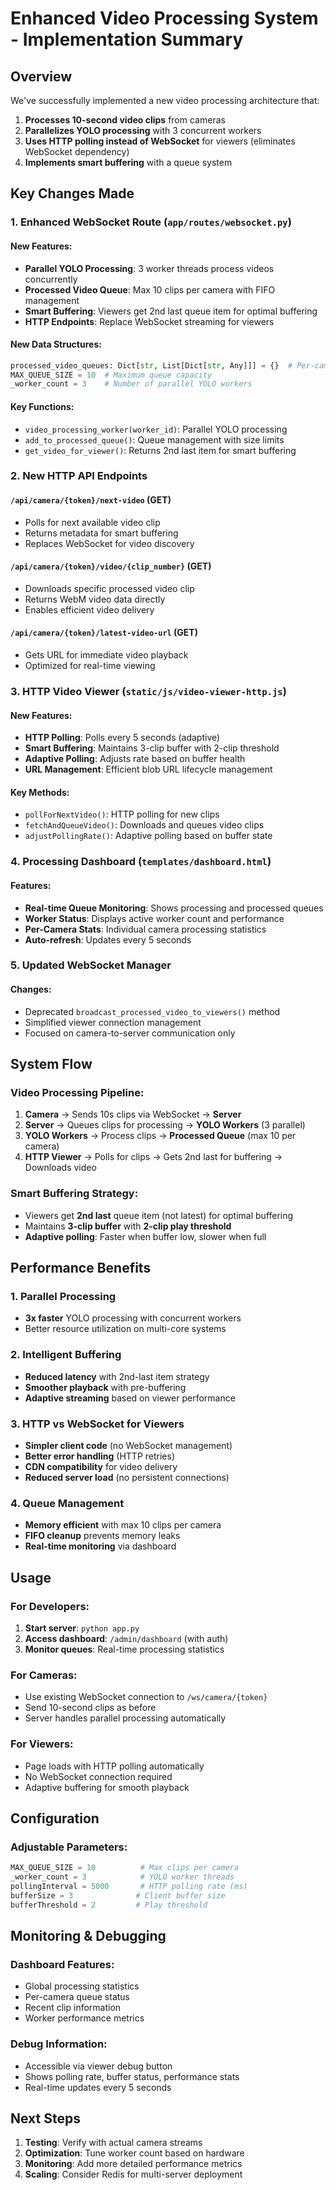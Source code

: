 
# Enhanced Video Processing System - Implementation Summary

## Overview
We've successfully implemented a new video processing architecture that:

1. **Processes 10-second video clips** from cameras
2. **Parallelizes YOLO processing** with 3 concurrent workers
3. **Uses HTTP polling instead of WebSocket** for viewers (eliminates WebSocket dependency)
4. **Implements smart buffering** with a queue system

## Key Changes Made

### 1. Enhanced WebSocket Route (`app/routes/websocket.py`)

#### New Features:
- **Parallel YOLO Processing**: 3 worker threads process videos concurrently
- **Processed Video Queue**: Max 10 clips per camera with FIFO management
- **Smart Buffering**: Viewers get 2nd last queue item for optimal buffering
- **HTTP Endpoints**: Replace WebSocket streaming for viewers

#### New Data Structures:
```python
processed_video_queues: Dict[str, List[Dict[str, Any]]] = {}  # Per-camera queues
MAX_QUEUE_SIZE = 10  # Maximum queue capacity
_worker_count = 3    # Number of parallel YOLO workers
```

#### Key Functions:
- `video_processing_worker(worker_id)`: Parallel YOLO processing
- `add_to_processed_queue()`: Queue management with size limits
- `get_video_for_viewer()`: Returns 2nd last item for smart buffering

### 2. New HTTP API Endpoints

#### `/api/camera/{token}/next-video` (GET)
- Polls for next available video clip
- Returns metadata for smart buffering
- Replaces WebSocket for video discovery

#### `/api/camera/{token}/video/{clip_number}` (GET)
- Downloads specific processed video clip
- Returns WebM video data directly
- Enables efficient video delivery

#### `/api/camera/{token}/latest-video-url` (GET)
- Gets URL for immediate video playback
- Optimized for real-time viewing

### 3. HTTP Video Viewer (`static/js/video-viewer-http.js`)

#### New Features:
- **HTTP Polling**: Polls every 5 seconds (adaptive)
- **Smart Buffering**: Maintains 3-clip buffer with 2-clip threshold
- **Adaptive Polling**: Adjusts rate based on buffer health
- **URL Management**: Efficient blob URL lifecycle management

#### Key Methods:
- `pollForNextVideo()`: HTTP polling for new clips
- `fetchAndQueueVideo()`: Downloads and queues video clips
- `adjustPollingRate()`: Adaptive polling based on buffer state

### 4. Processing Dashboard (`templates/dashboard.html`)

#### Features:
- **Real-time Queue Monitoring**: Shows processing and processed queues
- **Worker Status**: Displays active worker count and performance
- **Per-Camera Stats**: Individual camera processing statistics
- **Auto-refresh**: Updates every 5 seconds

### 5. Updated WebSocket Manager

#### Changes:
- Deprecated `broadcast_processed_video_to_viewers()` method
- Simplified viewer connection management
- Focused on camera-to-server communication only

## System Flow

### Video Processing Pipeline:
1. **Camera** → Sends 10s clips via WebSocket → **Server**
2. **Server** → Queues clips for processing → **YOLO Workers** (3 parallel)
3. **YOLO Workers** → Process clips → **Processed Queue** (max 10 per camera)
4. **HTTP Viewer** → Polls for clips → Gets 2nd last for buffering → Downloads video

### Smart Buffering Strategy:
- Viewers get **2nd last** queue item (not latest) for optimal buffering
- Maintains **3-clip buffer** with **2-clip play threshold**
- **Adaptive polling**: Faster when buffer low, slower when full

## Performance Benefits

### 1. Parallel Processing
- **3x faster** YOLO processing with concurrent workers
- Better resource utilization on multi-core systems

### 2. Intelligent Buffering
- **Reduced latency** with 2nd-last item strategy
- **Smoother playback** with pre-buffering
- **Adaptive streaming** based on viewer performance

### 3. HTTP vs WebSocket for Viewers
- **Simpler client code** (no WebSocket management)
- **Better error handling** (HTTP retries)
- **CDN compatibility** for video delivery
- **Reduced server load** (no persistent connections)

### 4. Queue Management
- **Memory efficient** with max 10 clips per camera
- **FIFO cleanup** prevents memory leaks
- **Real-time monitoring** via dashboard

## Usage

### For Developers:
1. **Start server**: `python app.py`
2. **Access dashboard**: `/admin/dashboard` (with auth)
3. **Monitor queues**: Real-time processing statistics

### For Cameras:
- Use existing WebSocket connection to `/ws/camera/{token}`
- Send 10-second clips as before
- Server handles parallel processing automatically

### For Viewers:
- Page loads with HTTP polling automatically
- No WebSocket connection required
- Adaptive buffering for smooth playback

## Configuration

### Adjustable Parameters:
```python
MAX_QUEUE_SIZE = 10          # Max clips per camera
_worker_count = 3            # YOLO worker threads
pollingInterval = 5000       # HTTP polling rate (ms)
bufferSize = 3              # Client buffer size
bufferThreshold = 2         # Play threshold
```

## Monitoring & Debugging

### Dashboard Features:
- Global processing statistics
- Per-camera queue status
- Recent clip information
- Worker performance metrics

### Debug Information:
- Accessible via viewer debug button
- Shows polling rate, buffer status, performance stats
- Real-time updates every 5 seconds

## Next Steps

1. **Testing**: Verify with actual camera streams
2. **Optimization**: Tune worker count based on hardware
3. **Monitoring**: Add more detailed performance metrics
4. **Scaling**: Consider Redis for multi-server deployment

